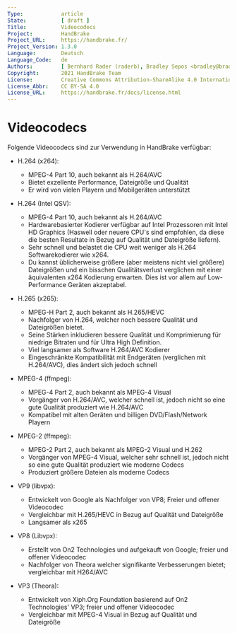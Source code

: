 ```yaml
---
Type:            article
State:           [ draft ]
Title:           Videocodecs
Project:         HandBrake
Project_URL:     https://handbrake.fr/
Project_Version: 1.3.0
Language:        Deutsch
Language_Code:   de
Authors:         [ Bernhard Rader (raderb), Bradley Sepos <bradley@bradleysepos.com> (BradleyS), Scott (s55) ]
Copyright:       2021 HandBrake Team
License:         Creative Commons Attribution-ShareAlike 4.0 International
License_Abbr:    CC BY-SA 4.0
License_URL:     https://handbrake.fr/docs/license.html
---
```


Videocodecs
============

Folgende Videocodecs sind zur Verwendung in HandBrake verfügbar:

- H.264 (x264):
    - MPEG-4 Part 10, auch bekannt als H.264/AVC
    - Bietet exzellente Performance, Dateigröße und Qualität
    - Er wird von vielen Playern und Mobilgeräten unterstützt

- H.264 (Intel QSV):
    - MPEG-4 Part 10, auch bekannt als H.264/AVC
    - Hardwarebasierter Kodierer verfügbar auf Intel Prozessoren mit Intel HD Graphics (Haswell oder neuere CPU's sind empfohlen, da diese die besten Resultate in Bezug auf Qualität und Dateigröße liefern).
    - Sehr schnell und belastet die CPU weit weniger als H.264 Softwarekodierer wie x264.
    - Du kannst üblicherweise größere (aber meistens nicht viel größere) Dateigrößen und ein bisschen Qualitätsverlust verglichen mit einer äquivalenten x264 Kodierung erwarten. Dies ist vor allem auf Low-Performance Geräten akzeptabel.

- H.265 (x265):
    - MPEG-H Part 2, auch bekannt als H.265/HEVC
    - Nachfolger von H.264, welcher noch bessere Qualität und Dateigrößen bietet.
    - Seine Stärken inkludieren bessere Qualität und Komprimierung für niedrige Bitraten und für Ultra High Definition.
    - Viel langsamer als Software H.264/AVC Kodierer
    - Eingeschränkte Kompatibilität mit Endgeräten (verglichen mit H.264/AVC), dies ändert sich jedoch schnell

- MPEG-4 (ffmpeg):
    - MPEG-4 Part 2, auch bekannt als MPEG-4 Visual
    - Vorgänger von H.264/AVC, welcher schnell ist, jedoch nicht so eine gute Qualität produziert wie H.264/AVC
    - Kompatibel mit alten Geräten und billigen DVD/Flash/Network Playern

- MPEG-2 (ffmpeg):
    - MPEG-2 Part 2, auch bekannt als MPEG-2 Visual und H.262
    - Vorgänger von MPEG-4 Visual, welcher sehr schnell ist, jedoch nicht so eine gute Qualität produziert wie moderne Codecs
    - Produziert größere Dateien als moderne Codecs

- VP9 (libvpx):
    - Entwickelt von Google als Nachfolger von VP8; Freier und offener Videocodec
    - Vergleichbar mit H.265/HEVC in Bezug auf Qualität und Dateigröße
    - Langsamer als x265

- VP8 (Libvpx):
    - Erstellt von On2 Technologies und aufgekauft von Google; freier und offener Videocodec
    - Nachfolger von Theora welcher signifikante Verbesserungen bietet; vergleichbar mit H264/AVC

- VP3 (Theora):
    - Entwickelt von Xiph.Org Foundation basierend auf On2 Technologies' VP3; freier und offener Videocodec
    - Vergleichbar mit MPEG-4 Visual in Bezug auf Qualität und Dateigröße
